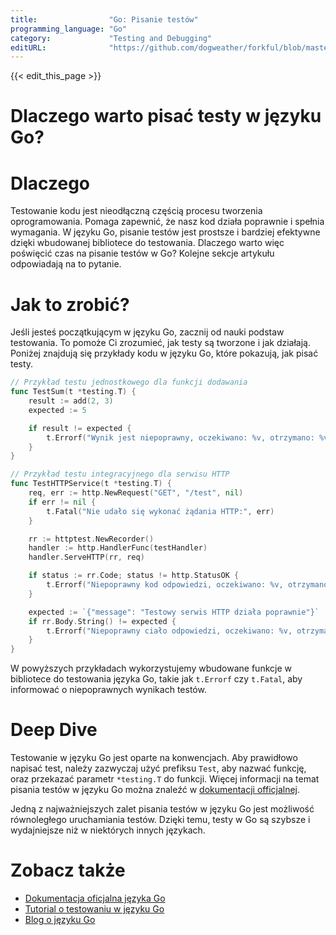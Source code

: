```yaml
---
title:                "Go: Pisanie testów"
programming_language: "Go"
category:             "Testing and Debugging"
editURL:              "https://github.com/dogweather/forkful/blob/master/content/pl/go/writing-tests.md"
---
```


{{< edit_this_page >}}

# Dlaczego warto pisać testy w języku Go?

# Dlaczego

Testowanie kodu jest nieodłączną częścią procesu tworzenia oprogramowania. Pomaga zapewnić, że nasz kod działa poprawnie i spełnia wymagania. W języku Go, pisanie testów jest prostsze i bardziej efektywne dzięki wbudowanej bibliotece do testowania. Dlaczego warto więc poświęcić czas na pisanie testów w Go? Kolejne sekcje artykułu odpowiadają na to pytanie.

# Jak to zrobić?

Jeśli jesteś początkującym w języku Go, zacznij od nauki podstaw testowania. To pomoże Ci zrozumieć, jak testy są tworzone i jak działają. Poniżej znajdują się przykłady kodu w języku Go, które pokazują, jak pisać testy.

```Go
// Przykład testu jednostkowego dla funkcji dodawania
func TestSum(t *testing.T) {
    result := add(2, 3)
    expected := 5

    if result != expected {
        t.Errorf("Wynik jest niepoprawny, oczekiwano: %v, otrzymano: %v", expected, result)
    }
}
```

```Go
// Przykład testu integracyjnego dla serwisu HTTP
func TestHTTPService(t *testing.T) {
    req, err := http.NewRequest("GET", "/test", nil)
    if err != nil {
        t.Fatal("Nie udało się wykonać żądania HTTP:", err)
    }

    rr := httptest.NewRecorder()
    handler := http.HandlerFunc(testHandler)
    handler.ServeHTTP(rr, req)

    if status := rr.Code; status != http.StatusOK {
        t.Errorf("Niepoprawny kod odpowiedzi, oczekiwano: %v, otrzymano: %v", http.StatusOK, status)
    }

    expected := `{"message": "Testowy serwis HTTP działa poprawnie"}`
    if rr.Body.String() != expected {
        t.Errorf("Niepoprawny ciało odpowiedzi, oczekiwano: %v, otrzymano: %v", expected, rr.Body.String())
    }
}
```

W powyższych przykładach wykorzystujemy wbudowane funkcje w bibliotece do testowania języka Go, takie jak `t.Errorf` czy `t.Fatal`, aby informować o niepoprawnych wynikach testów.

# Deep Dive

Testowanie w języku Go jest oparte na konwencjach. Aby prawidłowo napisać test, należy zazwyczaj użyć prefiksu `Test`, aby nazwać funkcję, oraz przekazać parametr `*testing.T` do funkcji. Więcej informacji na temat pisania testów w języku Go można znaleźć w [dokumentacji officjalnej](https://golang.org/pkg/testing/).

Jedną z najważniejszych zalet pisania testów w języku Go jest możliwość równoległego uruchamiania testów. Dzięki temu, testy w Go są szybsze i wydajniejsze niż w niektórych innych językach.

# Zobacz także

- [Dokumentacja oficjalna języka Go](https://golang.org/doc/)
- [Tutorial o testowaniu w języku Go](https://golang.org/doc/code.html#Testing)
- [Blog o języku Go](https://blog.golang.org/)
